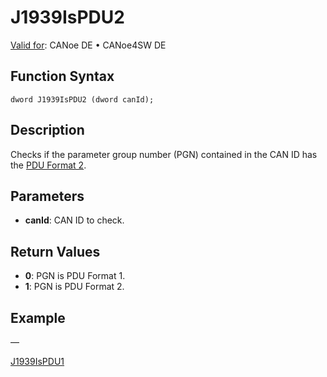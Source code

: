 # J1939IsPDU2

[Valid for](../../../Shared/FeatureAvailability.md): CANoe DE • CANoe4SW DE

## Function Syntax

`dword J1939IsPDU2 (dword canId);`

## Description

Checks if the parameter group number (PGN) contained in the CAN ID has the [PDU Format 2](../../../CANoeCANalyzer/J1939/j1939basics/j1939PGandPGN.md).

## Parameters

- **canId**: CAN ID to check.

## Return Values

- **0**: PGN is PDU Format 1.
- **1**: PGN is PDU Format 2.

## Example

—

[J1939IsPDU1](CAPLfunctionJ1939IsPDU1.md)
